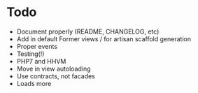 # Todo

* Document properly (README, CHANGELOG, etc)
* Add in default Former views / for artisan scaffold generation
* Proper events
* Testing(!)
* PHP7 and HHVM
* Move in view autoloading
* Use contracts, not facades
* Loads more